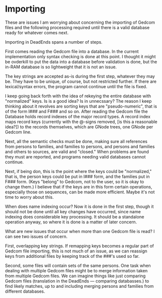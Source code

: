 # Importing

These are issues I am worrying about concerning the importing of Gedcom files and the following processing required until there is a valid database ready for whatever comes next.

Importing in DeadEnds spans a number of steps.

First comes reading the Gedcom file into a database. In the current implementation only syntax checking is done at this point. I thought it might be ovderkill to put the data into a database before validation is done, but the in-RAM database is so lightweight that it is not an issue.

The key strings are accepted as-is during the first step, whatever they may be. They have to be unique, of course, but not restricted further. If there are lexical/syntax errors, the program cannot continue until the file is fixed.

I keep going back forth with the idea of rekeying the entire database with "normalized" keys. Is is a good idea? Is in unnecssary? The reason I keep thinking about it revolves are sorting keys that are "pseudo-numeric", that is of the form I### and F### and so on.
After reading the Gedcom file the Database holds record indexes of the major record types. A record index maps record keys (currently with the @-signs removed, [is this a reasonable idea?]) to the records themselves, which are GNode trees, one GNode per Gedcom line.

Next, all the semantic checks must be done, making sure all references from persons to families, and families to persons, and persons and families and others to sources, are valid and "closed." When problems are found they must are reported, and programs needing valid databases cannot continue.

Next, if being don, this is the point where the keys could be "normalized," that is, the person keys could be put in I### form, and the families put in F### form. (Keys "belong" to Gedcom, not to the user, so it is okay to change them.) I believe that if the keys are in this form certain operations, especially those on sequences, can be made more efficient. Maybe it's not time to worry about this.

When does name indexing occur? Now it is done in the first step, though it should not be done until all key changes have occurred, since name indexing does considerable key processing. It should be a standalone operation anyway, so where it is done is a matter of later concern.

What are new issues that occur when more than one Gedcom file is read? I can see two issues of concern.

First, overlapping key strings. If remapping keys becomes a regular part of Gedcom file importing, this is not much of an issue, as we can reassign keys from additional files by keeping track of the ###'s used so far.

Second, some files will contain sets of the same persons. One task when dealing with multiple Gedcom files might be to merge information taken from multiple Gedcom files. We can imagine things like just comparing Gedcom files (translation in the DeadEnds &mdash; comparing databasses.) to find likely matches, up to and including merging persons and families from different databases.